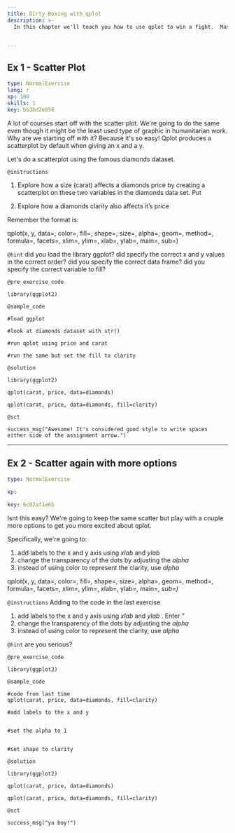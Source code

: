 ```yaml
---
title: Dirty Boxing with qplot
description: >-
  In this chapter we'll teach you how to use qplot to win a fight.  Mastering the ggplot2 language can be overwhelming at first and there is a helper function called qplot() (q for quick plot) which can be used to create the most common types of graphs.  You'll probably be suprised how powerful it is and may be even inspired to go up a weight class later with ggplot.


---
```

## Ex 1 - Scatter Plot

```yaml
type: NormalExercise
lang: r
xp: 100
skills: 1
key: bb3bd2e856
```

A lot of courses start off with the scatter plot.  We're going to do the same even though it might be the least used type of graphic in humanitarian work.  Why are  we starting off with it?  Because it's so easy!  Qplot produces a scatterplot by default when giving an x and a y. 

Let's do a scatterplot using the famous diamonds dataset.

`@instructions`
1.  Explore how a size (carat) affects a diamonds price by creating a  scatterplot on these two variables in the diamonds data set.  Put 

2.  Explore how a diamonds clarity also affects it’s price

Remember the format is:

qplot(x, y, data=, color=, fill=, shape=, size=, alpha=, geom=, method=, formula=, facets=, xlim=, ylim=, xlab=, ylab=, main=, sub=)

`@hint`
did you load the library ggplot?
did specify the correct x and y values in the correct order?
did you specify the correct data frame?
did you specify the correct variable to fill?

`@pre_exercise_code`
```{r}
library(ggplot2)
```
`@sample_code`
```{r}
#load ggplot 

#look at diamonds dataset with str()

#run qplot using price and carat 

#run the same but set the fill to clarity
```
`@solution`
```{r}
library(ggplot2)

qplot(carat, price, data=diamonds)

qplot(carat, price, data=diamonds, fill=clarity)
```
`@sct`
```{r}
success_msg("Awesome! It's considered good style to write spaces either side of the assignment arrow.")
```





---
## Ex 2 - Scatter again with more options

```yaml
type: NormalExercise

xp: 

key: 6c02af1e65
```

Isnt this easy?  We're going to keep the same scatter but play with a couple more options to get you more excited about qplot.

Specifically, we're going to:

1.  add labels to the x and y axis using _xlab_ and _ylab_
2.  change the transparency of the dots by adjusting the _alpha_
3.  instead of using color to represent the clarity, use _alpha_

qplot(x, y, data=, color=, fill=, shape=, size=, alpha=, geom=, method=, formula=, facets=, xlim=, ylim=, xlab=, ylab=, main=, _sub=)_


`@instructions`
Adding to  the code in the last exercise

1.  add labels to the x and y axis using _xlab_ and _ylab_ .  Enter "
2.  change the transparency of the dots by adjusting the _alpha_
3.  instead of using color to represent the clarity, use _alpha_

`@hint`
are you serious?


`@pre_exercise_code`
```{r}
library(ggplot2)
```
`@sample_code`
```{r}
#code from last time
qplot(carat, price, data=diamonds, fill=clarity)

#add labels to the x and y 


#set the alpha to 1


#set shape to clarity
```
`@solution`
```{r}
library(ggplot2)

qplot(carat, price, data=diamonds)

qplot(carat, price, data=diamonds, fill=clarity)
```
`@sct`
```{r}
success_msg("ya boy!")
```








